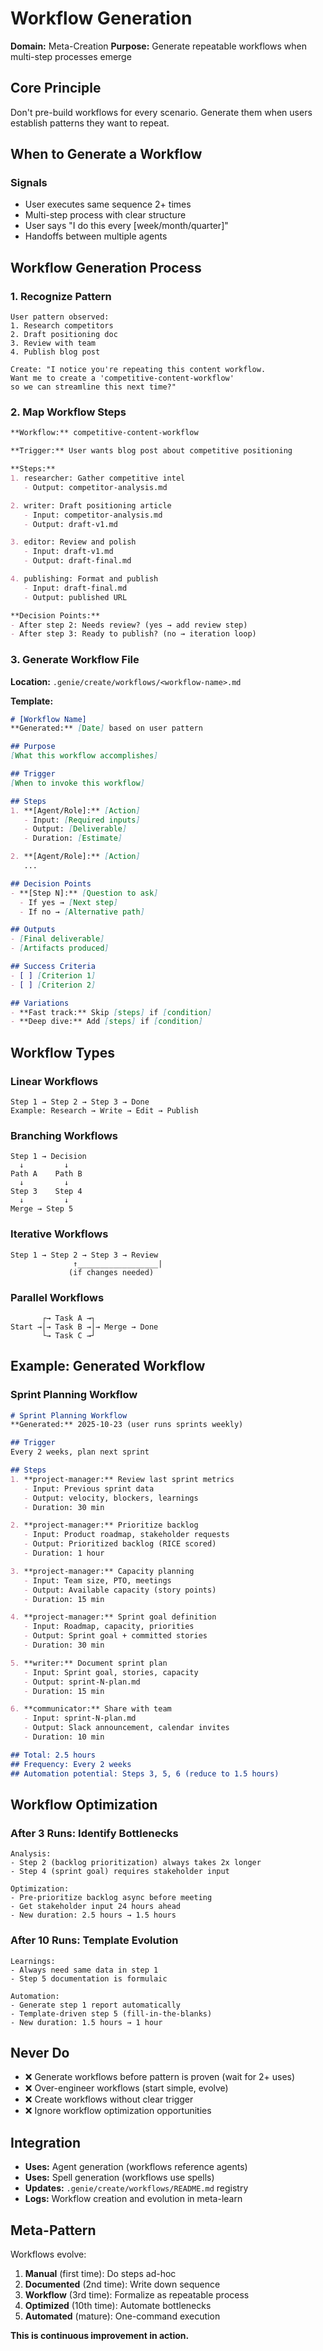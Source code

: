 # Workflow Generation
**Domain:** Meta-Creation
**Purpose:** Generate repeatable workflows when multi-step processes emerge

## Core Principle
Don't pre-build workflows for every scenario. Generate them when users establish patterns they want to repeat.

## When to Generate a Workflow

### Signals
- User executes same sequence 2+ times
- Multi-step process with clear structure
- User says "I do this every [week/month/quarter]"
- Handoffs between multiple agents

## Workflow Generation Process

### 1. Recognize Pattern
```
User pattern observed:
1. Research competitors
2. Draft positioning doc
3. Review with team
4. Publish blog post

Create: "I notice you're repeating this content workflow.
Want me to create a 'competitive-content-workflow'
so we can streamline this next time?"
```

### 2. Map Workflow Steps
```markdown
**Workflow:** competitive-content-workflow

**Trigger:** User wants blog post about competitive positioning

**Steps:**
1. researcher: Gather competitive intel
   - Output: competitor-analysis.md

2. writer: Draft positioning article
   - Input: competitor-analysis.md
   - Output: draft-v1.md

3. editor: Review and polish
   - Input: draft-v1.md
   - Output: draft-final.md

4. publishing: Format and publish
   - Input: draft-final.md
   - Output: published URL

**Decision Points:**
- After step 2: Needs review? (yes → add review step)
- After step 3: Ready to publish? (no → iteration loop)
```

### 3. Generate Workflow File
**Location:** `.genie/create/workflows/<workflow-name>.md`

**Template:**
```markdown
# [Workflow Name]
**Generated:** [Date] based on user pattern

## Purpose
[What this workflow accomplishes]

## Trigger
[When to invoke this workflow]

## Steps
1. **[Agent/Role]:** [Action]
   - Input: [Required inputs]
   - Output: [Deliverable]
   - Duration: [Estimate]

2. **[Agent/Role]:** [Action]
   ...

## Decision Points
- **[Step N]:** [Question to ask]
  - If yes → [Next step]
  - If no → [Alternative path]

## Outputs
- [Final deliverable]
- [Artifacts produced]

## Success Criteria
- [ ] [Criterion 1]
- [ ] [Criterion 2]

## Variations
- **Fast track:** Skip [steps] if [condition]
- **Deep dive:** Add [steps] if [condition]
```

## Workflow Types

### Linear Workflows
```
Step 1 → Step 2 → Step 3 → Done
Example: Research → Write → Edit → Publish
```

### Branching Workflows
```
Step 1 → Decision
  ↓         ↓
Path A    Path B
  ↓         ↓
Step 3    Step 4
  ↓         ↓
Merge → Step 5
```

### Iterative Workflows
```
Step 1 → Step 2 → Step 3 → Review
              ↑__________________|
             (if changes needed)
```

### Parallel Workflows
```
       ┌→ Task A →┐
Start →│→ Task B →│→ Merge → Done
       └→ Task C →┘
```

## Example: Generated Workflow

### Sprint Planning Workflow
```markdown
# Sprint Planning Workflow
**Generated:** 2025-10-23 (user runs sprints weekly)

## Trigger
Every 2 weeks, plan next sprint

## Steps
1. **project-manager:** Review last sprint metrics
   - Input: Previous sprint data
   - Output: velocity, blockers, learnings
   - Duration: 30 min

2. **project-manager:** Prioritize backlog
   - Input: Product roadmap, stakeholder requests
   - Output: Prioritized backlog (RICE scored)
   - Duration: 1 hour

3. **project-manager:** Capacity planning
   - Input: Team size, PTO, meetings
   - Output: Available capacity (story points)
   - Duration: 15 min

4. **project-manager:** Sprint goal definition
   - Input: Roadmap, capacity, priorities
   - Output: Sprint goal + committed stories
   - Duration: 30 min

5. **writer:** Document sprint plan
   - Input: Sprint goal, stories, capacity
   - Output: sprint-N-plan.md
   - Duration: 15 min

6. **communicator:** Share with team
   - Input: sprint-N-plan.md
   - Output: Slack announcement, calendar invites
   - Duration: 10 min

## Total: 2.5 hours
## Frequency: Every 2 weeks
## Automation potential: Steps 3, 5, 6 (reduce to 1.5 hours)
```

## Workflow Optimization

### After 3 Runs: Identify Bottlenecks
```
Analysis:
- Step 2 (backlog prioritization) always takes 2x longer
- Step 4 (sprint goal) requires stakeholder input

Optimization:
- Pre-prioritize backlog async before meeting
- Get stakeholder input 24 hours ahead
- New duration: 2.5 hours → 1.5 hours
```

### After 10 Runs: Template Evolution
```
Learnings:
- Always need same data in step 1
- Step 5 documentation is formulaic

Automation:
- Generate step 1 report automatically
- Template-driven step 5 (fill-in-the-blanks)
- New duration: 1.5 hours → 1 hour
```

## Never Do
- ❌ Generate workflows before pattern is proven (wait for 2+ uses)
- ❌ Over-engineer workflows (start simple, evolve)
- ❌ Create workflows without clear trigger
- ❌ Ignore workflow optimization opportunities

## Integration
- **Uses:** Agent generation (workflows reference agents)
- **Uses:** Spell generation (workflows use spells)
- **Updates:** `.genie/create/workflows/README.md` registry
- **Logs:** Workflow creation and evolution in meta-learn

## Meta-Pattern
Workflows evolve:
1. **Manual** (first time): Do steps ad-hoc
2. **Documented** (2nd time): Write down sequence
3. **Workflow** (3rd time): Formalize as repeatable process
4. **Optimized** (10th time): Automate bottlenecks
5. **Automated** (mature): One-command execution

**This is continuous improvement in action.**

